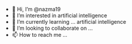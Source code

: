 - 👋 Hi, I’m @nazma19
- 👀 I’m interested in artificial intelligence
- 🌱 I’m currently learning ... artificial intelligence
- 💞️ I’m looking to collaborate on ...
- 📫 How to reach me ...

<!---
nazma19/nazma19 is a ✨ special ✨ repository because its `README.md` (this file) appears on your GitHub profile.
You can click the Preview link to take a look at your changes.
--->
